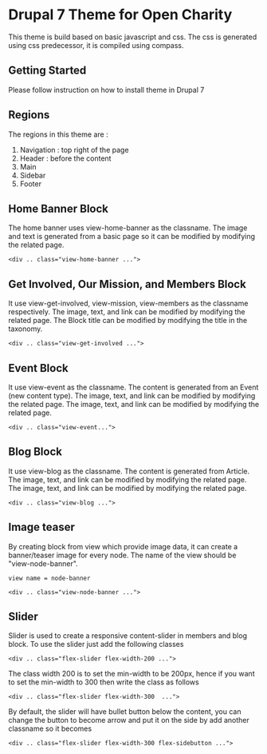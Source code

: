 # Drupal 7 Theme for Open Charity

This theme is build based on basic javascript and css. The css is generated using css predecessor, it is compiled using compass.

## Getting Started
Please follow instruction on how to install theme in Drupal 7

## Regions
The regions in this theme are :
1. Navigation : top right of the page
2. Header : before the content
3. Main
4. Sidebar
5. Footer

## Home Banner Block
The home banner uses view-home-banner as the classname. The image and text is generated from a basic page so it can be modified by modifying the related page.
```
<div .. class="view-home-banner ...">
```

## Get Involved, Our Mission, and Members Block
It use view-get-involved, view-mission, view-members as the classname respectively. The image, text, and link can be modified by modifying the related page. The Block title can be modified by modifying the title in the taxonomy.
```
<div .. class="view-get-involved ...">
```

## Event Block
It use view-event as the classname. The content is generated from an Event (new content type). The image, text, and link can be modified by modifying the related page. The image, text, and link can be modified by modifying the related page.
```
<div .. class="view-event...">
```

## Blog Block
It use view-blog as the classname. The content is generated from Article. The image, text, and link can be modified by modifying the related page. The image, text, and link can be modified by modifying the related page.
```
<div .. class="view-blog ...">
```

## Image teaser
By creating block from view which provide image data, it can create a banner/teaser image for every node. The name of the view should be "view-node-banner".
```
view name = node-banner
```
```
<div .. class="view-node-banner ...">
```

## Slider
Slider is used to create a responsive content-slider in members and blog block. To use the slider just add the following classes
```
<div .. class="flex-slider flex-width-200 ...">
```
The class width 200 is to set the min-width to be 200px, hence if you want to set the min-width to 300 then write the class as follows
```
<div .. class="flex-slider flex-width-300  ...">
```
By default, the slider will have bullet button below the content, you can change the button to become arrow and put it on the side by add another classname so it becomes
```
<div .. class="flex-slider flex-width-300 flex-sidebutton ...">
```